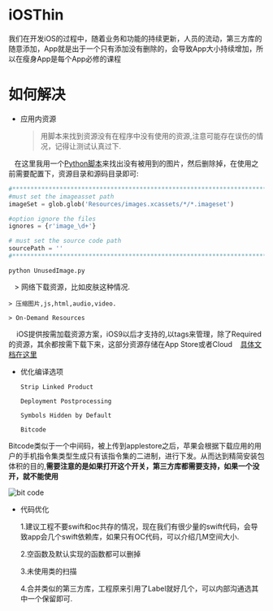 # iOSThin
我们在开发iOS的过程中，随着业务和功能的持续更新，人员的流动，第三方库的随意添加，App就是出于一个只有添加没有删除的，会导致App大小持续增加，所以在瘦身App是每个App必修的课程

# 如何解决

* 应用内资源

    > 用脚本来找到资源没有在程序中没有使用的资源,注意可能存在误伤的情况，记得让测试认真过下.
    
    在这里我用一个[Python脚本](https://github.com/jezzmemo/iOSThin/blob/master/UnusedImage.py)来找出没有被用到的图片，然后删除掉，在使用之前需要配置下，资源目录和源码目录即可:
```python
#***************************************************************************
#must set the imageasset path
imageSet = glob.glob('Resources/images.xcassets/*/*.imageset')

#option ignore the files
ignores = {r'image_\d+'}

# must set the source code path
sourcePath = ''
#***************************************************************************
```
```
python UnusedImage.py
```
    > 网络下载资源，比如皮肤这种情况.
    
    > 压缩图片,js,html,audio,video.
    
    > On-Demand Resources
    
    iOS提供按需加载资源方案，iOS9以后才支持的,以tags来管理，除了Required的资源，其余都按需下载下来，这部分资源存储在App Store或者Cloud
    [具体文档在这里](https://developer.apple.com/library/content/documentation/FileManagement/Conceptual/On_Demand_Resources_Guide/index.html#//apple_ref/doc/uid/TP40015083-CH2-SW1)
    
* 优化编译选项

    `Strip Linked Product`
    
    `Deployment Postprocessing`
    
    `Symbols Hidden by Default`

    `Bitcode`
     
Bitcode类似于一个中间码，被上传到applestore之后，苹果会根据下载应用的用户的手机指令集类型生成只有该指令集的二进制，进行下发。从而达到精简安装包体积的目的,__需要注意的是如果打开这个开关，第三方库都需要支持，如果一个没开，就不能使用__

![bit code](https://lowlevelbits.org/img/bitcode-demystified/app_thinning.png)
    

* 代码优化

    1.建议工程不要swift和oc共存的情况，现在我们有很少量的swift代码，会导致app会几个swift依赖库，如果只有OC代码，可以介绍几M空间大小.
    
    2.空函数及默认实现的函数都可以删掉
    
    3.未使用类的扫描
    
    
    4.合并类似的第三方库，工程原来引用了Label就好几个，可以内部沟通选其中一个保留即可.
